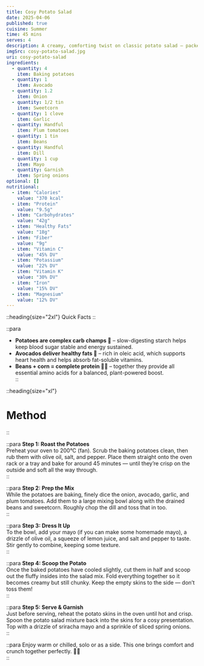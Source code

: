 ```yaml
---
title: Cosy Potato Salad  
date: 2025-04-06  
published: true  
cuisine: Summer  
time: 45 mins  
serves: 4  
description: A creamy, comforting twist on classic potato salad — packed with texture, freshness, and warmth. Perfect for summer meals, picnics, or as a side dish that shines on its own.  
imgSrc: cosy-potato-salad.jpg  
uri: cosy-potato-salad  
ingredients:  
  - quantity: 4  
    item: Baking potatoes  
  - quantity: 1  
    item: Avocado  
  - quantity: 1.2  
    item: Onion  
  - quantity: 1/2 tin  
    item: Sweetcorn  
  - quantity: 1 clove  
    item: Garlic  
  - quantity: Handful  
    item: Plum tomatoes  
  - quantity: 1 tin  
    item: Beans  
  - quantity: Handful  
    item: Dill  
  - quantity: 1 cup  
    item: Mayo  
  - quantity: Garnish  
    item: Spring onions  
optional: []  
nutritional:
  - item: "Calories"
    value: "370 kcal"
  - item: "Protein"
    value: "9.5g"
  - item: "Carbohydrates"
    value: "42g"
  - item: "Healthy Fats"
    value: "18g"
  - item: "Fiber"
    value: "9g"
  - item: "Vitamin C"
    value: "45% DV"
  - item: "Potassium"
    value: "22% DV"
  - item: "Vitamin K"
    value: "30% DV"
  - item: "Iron"
    value: "15% DV"
  - item: "Magnesium"
    value: "12% DV"
---
```



::heading{size="2xl"}
Quick Facts
::

::para
- **Potatoes are complex carb champs 🥔** – slow-digesting starch helps keep blood sugar stable and energy sustained.  
- **Avocados deliver healthy fats 🥑** – rich in oleic acid, which supports heart health and helps absorb fat-soluble vitamins.  
- **Beans + corn = complete protein 🌽🫘** – together they provide all essential amino acids for a balanced, plant-powered boost.  
::

::heading{size="xl"}
# Method
::

::para
**Step 1: Roast the Potatoes**  
Preheat your oven to 200°C (fan). Scrub the baking potatoes clean, then rub them with olive oil, salt, and pepper. Place them straight onto the oven rack or a tray and bake for around 45 minutes — until they’re crisp on the outside and soft all the way through.  
::

::para
**Step 2: Prep the Mix**  
While the potatoes are baking, finely dice the onion, avocado, garlic, and plum tomatoes. Add them to a large mixing bowl along with the drained beans and sweetcorn. Roughly chop the dill and toss that in too.  
::

::para
**Step 3: Dress It Up**  
To the bowl, add your mayo (if you can make some homemade mayo), a drizzle of olive oil, a squeeze of lemon juice, and salt and pepper to taste. Stir gently to combine, keeping some texture.  
::

::para
**Step 4: Scoop the Potato**  
Once the baked potatoes have cooled slightly, cut them in half and scoop out the fluffy insides into the salad mix. Fold everything together so it becomes creamy but still chunky. Keep the empty skins to the side — don’t toss them!  
::

::para
**Step 5: Serve & Garnish**  
Just before serving, reheat the potato skins in the oven until hot and crisp. Spoon the potato salad mixture back into the skins for a cosy presentation. Top with a drizzle of sriracha mayo and a sprinkle of sliced spring onions.  
::

::para
Enjoy warm or chilled, solo or as a side. This one brings comfort and crunch together perfectly. 🥔🌿  
::

